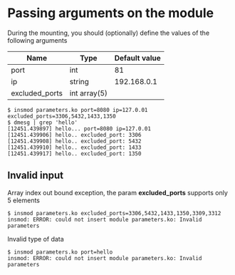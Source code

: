# Passing arguments on the module
During the mounting, you should (optionally) define the values of the following arguments

| Name | Type | Default value |
| --- | --- | --- |
| port | int | 81 |
| ip | string      | 192.168.0.1 |
| excluded_ports | int array(5) |  |

```console
$ insmod parameters.ko port=8080 ip=127.0.01 excluded_ports=3306,5432,1433,1350
$ dmesg | grep 'hello'
[12451.439897] hello... port=8080 ip=127.0.01
[12451.439906] hello.. excluded_port: 3306
[12451.439908] hello.. excluded_port: 5432
[12451.439910] hello.. excluded_port: 1433
[12451.439917] hello.. excluded_port: 1350
```

## Invalid input
Array index out bound exception, the param **excluded_ports** supports only 5 elements
```console
$ insmod parameters.ko excluded_ports=3306,5432,1433,1350,3309,3312
insmod: ERROR: could not insert module parameters.ko: Invalid parameters
```

Invalid type of data
```console
$ insmod parameters.ko port=hello
insmod: ERROR: could not insert module parameters.ko: Invalid parameters
```
